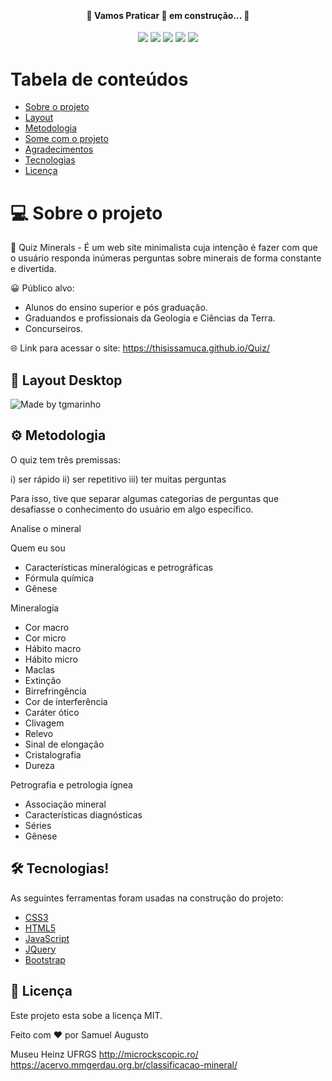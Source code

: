 <h1 align="center">
    <img alt="" title="" src="https://www.ambujacement.com/ican/wp-content/uploads/2018/07/Quiz_V2.gif"/>
</h1>

<h4 align="center"> 
	🚧 Vamos Praticar 🚀 em construção... 🚧
</h4>

<p align="center">
 
 <img src="http://img.shields.io/static/v1?label=STATUS&message=EM%20DESENVOLVIMENTO&color=GREEN&style=for-the-badge"/>
 <img src="http://img.shields.io/static/v1?label=license&message=MIT&color=blue&style=for-the-badge"/>
 <img src="http://img.shields.io/static/v1?label=npm&message=16.14.0&color=yellow&style=for-the-badge"/>
 <img src="http://img.shields.io/static/v1?label=LANGUAGES&message=3&color=red&style=for-the-badge"/>
 <img src="http://img.shields.io/static/v1?label=repo size&message=85kb&color=yellow&style=for-the-badge"/>
 
</p>

Tabela de conteúdos
=================
<!--ts-->
   * [Sobre o projeto](#Sobre)
   * [Layout](#Layout)
   * [Metodologia](#Metodologia)
   * [Some com o projeto](#Somecomoprojeto)
   * [Agradecimentos](#Agradecimentos)
   * [Tecnologias](#Tecnologias)
   * [Licença](#Licença)

<!--te-->

# 💻 Sobre o projeto
 
🤖 Quiz Minerals - É um web site minimalista cuja intenção é fazer com que o usuário responda inúmeras perguntas sobre minerais de forma constante e divertida.

😀 Público alvo:  
- Alunos do ensino superior e pós graduação.
- Graduandos e profissionais da Geologia e Ciências da Terra.
- Concurseiros.

🌐 Link para acessar o site:
https://thisissamuca.github.io/Quiz/


## 🎨 Layout Desktop

<img alt="Made by tgmarinho" src="https://cdn.discordapp.com/attachments/944392836445503529/944451109123149834/unknown.png">

## ⚙️ Metodologia

O quiz tem três premissas: 

i) ser rápido
ii) ser repetitivo
iii) ter muitas perguntas

Para isso, tive que separar algumas categorias de perguntas que desafiasse o conhecimento do usuário em algo específico. 

Analise o mineral

Quem eu sou

- Características mineralógicas e petrográficas
- Fórmula química
- Gênese

Mineralogia

- Cor macro
- Cor micro
- Hábito macro
- Hábito micro
- Maclas
- Extinção
- Birrefringência
- Cor de interferência
- Caráter ótico
- Clivagem
- Relevo
- Sinal de elongação
- Cristalografia
- Dureza

Petrografia e petrologia ígnea

- Associação mineral
- Características diagnósticas
- Séries
- Gênese

## 🛠 Tecnologias!

As seguintes ferramentas foram usadas na construção do projeto:

- [CSS3](#CSS3)
- [HTML5](#HTML5)
- [JavaScript](#JavaScript)
- [JQuery](#JQuery)
- [Bootstrap](#Bootstrap)

## 📝 Licença

Este projeto esta sobe a licença MIT.

Feito com ❤️ por Samuel Augusto

[nodejs]: https://nodejs.org/
[yarn]: https://yarnpkg.com/
[npm]: https://nodejs.org/en/download/
[vscode]: https://code.visualstudio.com/
[license]: https://opensource.org/licenses/MIT

Museu Heinz
UFRGS
http://microckscopic.ro/
https://acervo.mmgerdau.org.br/classificacao-mineral/
